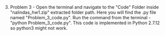 3. Problem 3 - Open the terminal and navigate to the "Code" Folder inside "nalindas_hw1.zip" extracted folder path. Here you will find the .py file named "Problem_3_code.py". Run the command from the terminal - "python Problem_3_code.py". This code is implemented in Python 2.7.12 so python3 might not work.
